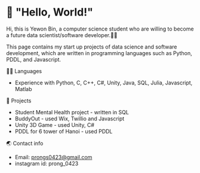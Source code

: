 # 👋 "Hello, World!"

Hi, this is Yewon Bin, a computer science student who are willing to become a future data scientist/software developer.👩‍💻

This page contains my start up projects of data science and software development, which are written in programming languages such as Python, PDDL, and Javascript.


👩‍🎓 Languages
* Experience with Python, C, C++, C#, Unity, Java, SQL, Julia, Javascript, Matlab

🚀 Projects
* Student Mental Health project - written in SQL
* BuddyOut -  used Wix, Twillio and Javascript
* Unity 3D Game - used Unity, C#
* PDDL for 6 tower of Hanoi - used PDDL

🌏 Contact info
* Email: prongs0423@gmail.com
* instagram id: prong_0423
